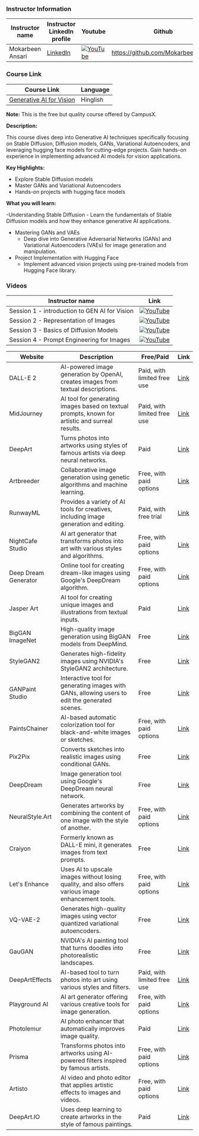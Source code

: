 ### Instructor Information

| Instructor name | Instructor LinkedIn profile | Youtube| Github |
|-----------------|-----------------------------|-----|---|
| Mokarbeen Ansari | [LinkedIn](https://www.linkedin.com/in/mokarbeenansari) | [![YouTube](https://img.shields.io/badge/YouTube-Video-green)](https://www.youtube.com/MokarbeenAnsari) | https://github.com/MokarbeenAnsari | 
### Course Link 

| Course Link | Language |
|-------------|----------|
| [Generative AI for Vision](https://learnwith.campusx.in/courses/Generative-AI-for-Vision-663d29159ad5df3d9e2c67cf) | Hinglish |

**Note:** This is the free but quality course offered by CampusX.

**Description:**

This course dives deep into Generative AI techniques specifically focusing on Stable Diffusion, Diffusion models, GANs, Variational Autoencoders, and leveraging hugging face models for cutting-edge projects. Gain hands-on experience in implementing advanced AI models for vision applications.

**Key Highlights:**
- Explore Stable Diffusion models
- Master GANs and Variational Autoencoders
- Hands-on projects with hugging face models

**What you will learn:**

-Understanding Stable Diffusion
    - Learn the fundamentals of Stable Diffusion models and how they enhance generative AI applications.
- Mastering GANs and VAEs
    - Deep dive into Generative Adversarial Networks (GANs) and Variational Autoencoders (VAEs) for image generation and manipulation.
- Project Implementation with Hugging Face
    - Implement advanced vision projects using pre-trained models from Hugging Face library.

### Videos
| Instructor name  | Link |
|-----------------|-------------------------|
| Session 1 - introduction to GEN AI for Vision |[![YouTube](https://img.shields.io/badge/YouTube-Video-green)](https://youtu.be/3Bs8GxA0IE4?si=6cHM4WuDuWyuVS0X)|
| Session 2 - Representation of Images |[![YouTube](https://img.shields.io/badge/YouTube-Video-green)](https://youtu.be/jdgKsFuX76w?si=69-lZFuAjDx_v0qX)|
| Session 3 - Basics of Diffusion Models |[![YouTube](https://img.shields.io/badge/YouTube-Video-green)](https://youtu.be/2pZOJhWnGMY?si=YfV9wZ7HJBxe_ATE)|
| Session 4 - Prompt Engineering for Images |[![YouTube](https://img.shields.io/badge/YouTube-Video-green)](https://youtu.be/snT9n4jzxgQ?si=taPieEFN5eO-0z2q)|


| Website               | Description                                                                                       | Free/Paid                    | Link                                              |
|-----------------------|---------------------------------------------------------------------------------------------------|------------------------------|---------------------------------------------------|
| DALL-E 2              | AI-powered image generation by OpenAI, creates images from textual descriptions.                  | Paid, with limited free use  | [Link](https://www.openai.com/dall-e-2/)          |
| MidJourney            | AI tool for generating images based on textual prompts, known for artistic and surreal results.   | Paid, with limited free use  | [Link](https://www.midjourney.com/)               |
| DeepArt               | Turns photos into artworks using styles of famous artists via deep neural networks.               | Paid                         | [Link](https://deepart.io/)                       |
| Artbreeder            | Collaborative image generation using genetic algorithms and machine learning.                     | Free, with paid options      | [Link](https://www.artbreeder.com/)               |
| RunwayML              | Provides a variety of AI tools for creatives, including image generation and editing.             | Paid, with free trial        | [Link](https://runwayml.com/)                     |
| NightCafe Studio      | AI art generator that transforms photos into art with various styles and algorithms.              | Free, with paid options      | [Link](https://creator.nightcafe.studio/)         |
| Deep Dream Generator  | Online tool for creating dream-like images using Google's DeepDream algorithm.                    | Free, with paid options      | [Link](https://deepdreamgenerator.com/)           |
| Jasper Art            | AI tool for creating unique images and illustrations from textual inputs.                         | Paid                         | [Link](https://www.jasper.ai/art)                 |
| BigGAN ImageNet       | High-quality image generation using BigGAN models from DeepMind.                                  | Free                         | [Link](https://tfhub.dev/deepmind/biggan)         |
| StyleGAN2             | Generates high-fidelity images using NVIDIA's StyleGAN2 architecture.                             | Free                         | [Link](https://github.com/NVlabs/stylegan2)       |
| GANPaint Studio       | Interactive tool for generating images with GANs, allowing users to edit the generated scenes.    | Free                         | [Link](http://ganpaint.io/)                       |
| PaintsChainer         | AI-based automatic colorization tool for black-and-white images or sketches.                      | Free, with paid options      | [Link](https://paintschainer.preferred.tech/)     |
| Pix2Pix               | Converts sketches into realistic images using conditional GANs.                                  | Free                         | [Link](https://affinelayer.com/pixsrv/)           |
| DeepDream             | Image generation tool using Google's DeepDream neural network.                                    | Free                         | [Link](https://deepdreamgenerator.com/)           |
| NeuralStyle.Art       | Generates artworks by combining the content of one image with the style of another.               | Free, with paid options      | [Link](https://neuralstyle.art/)                  |
| Craiyon               | Formerly known as DALL-E mini, it generates images from text prompts.                             | Free                         | [Link](https://www.craiyon.com/)                  |
| Let's Enhance         | Uses AI to upscale images without losing quality, and also offers various image enhancement tools.| Free, with paid options      | [Link](https://letsenhance.io/)                   |
| VQ-VAE-2              | Generates high-quality images using vector quantized variational autoencoders.                    | Free                         | [Link](https://github.com/deepmind/vq-vae-2)      |
| GauGAN                | NVIDIA's AI painting tool that turns doodles into photorealistic landscapes.                      | Free                         | [Link](https://www.nvidia.com/en-us/research/ai-playground/) |
| DeepArtEffects        | AI-based tool to turn photos into art using various styles and filters.                           | Paid, with limited free use  | [Link](https://www.deeparteffects.com/)           |
| Playground AI         | AI art generator offering various creative tools for image generation.                            | Free, with paid options      | [Link](https://playgroundai.com/)                 |
| Photolemur            | AI photo enhancer that automatically improves image quality.                                      | Paid                         | [Link](https://photolemur.com/)                   |
| Prisma                | Transforms photos into artworks using AI-powered filters inspired by famous artists.              | Free, with paid options      | [Link](https://prisma-ai.com/)                    |
| Artisto               | AI video and photo editor that applies artistic effects to images and videos.                     | Free, with paid options      | [Link](https://artisto.my.com/)                   |
| DeepArt.IO            | Uses deep learning to create artworks in the style of famous paintings.                           | Paid                         | [Link](https://deepart.io/)                       |

